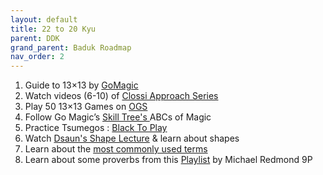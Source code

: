 ```yaml
---
layout: default
title: 22 to 20 Kyu
parent: DDK
grand_parent: Baduk Roadmap
nav_order: 2
---
```


1) Guide to 13×13 by <a href="https://gomagic.org/courses/the-fundamentals-of-go-on-13x13/" target="_blank">GoMagic</a> <br>
2) Watch videos (6-10) of <a href="https://youtube.com/playlist?list=PL5mVjO5OFYSymMy2Mixl7E5vpwFDO_0B4" target="_blank"> Clossi Approach Series </a> <br>
3) Play 50 13×13 Games on <a href="https://online-go.com/" target="_blank"> OGS </a> <br>
4) Follow Go Magic’s <a href="https://gomagic.org/go-problems/" target="_blank"> Skill Tree's </a> ABCs of Magic <br>
5) Practice Tsumegos : <a href="https://blacktoplay.com/" target="_blank"> Black To Play</a> <br>
6) Watch <a href="https://www.youtube.com/watch?v=JKBh8FGK9bU" target="_blank"> Dsaun's Shape Lecture</a> & learn about shapes <br>
7) Learn about the <a href="https://gomagic.org/glossary-of-go-terms/" target="_blank">most commonly used terms</a>
8) Learn about some proverbs from this <a href="https://www.youtube.com/playlist?list=PLW5_cMTm0wvZZbzgAn2plq-yiSd9fo7Jn" target="_blank">Playlist</a> by Michael Redmond 9P
